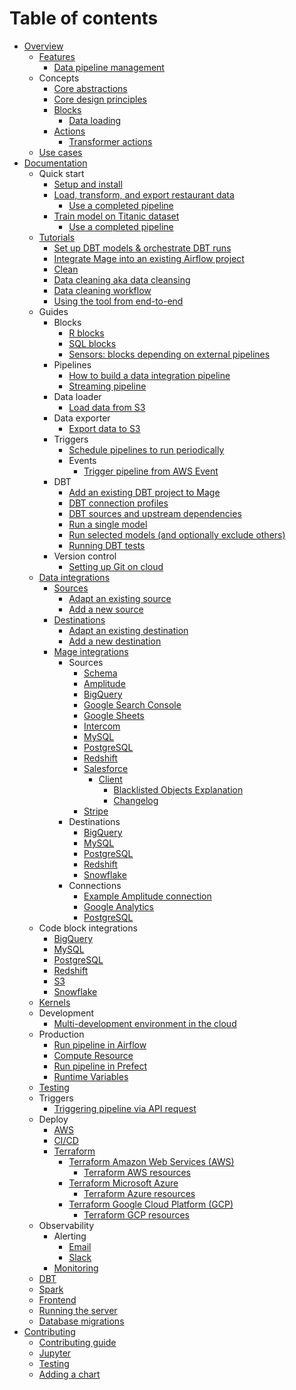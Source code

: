 # Table of contents

* [Overview](README.md)
  * [Features](docs/features/README.md)
    * [Data pipeline management](docs/features/orchestration/README.md)
  * Concepts
    * [Core abstractions](docs/core/abstractions.md)
    * [Core design principles](docs/core/design\_principles.md)
    * [Blocks](docs/blocks/README.md)
      * [Data loading](docs/blocks/data\_loading.md)
    * [Actions](docs/actions/README.md)
      * [Transformer actions](docs/actions/transformer\_actions/README.md)
  * [Use cases](docs/use\_cases/README.md)
* [Documentation](docs/README.md)
  * Quick start
    * [Setup and install](docs/tutorials/quick\_start/setup.md)
    * [Load, transform, and export restaurant data](docs/tutorials/quick\_start/etl\_restaurant/README.md)
      * [Use a completed pipeline](docs/tutorials/quick\_start/etl\_restaurant/use\_completed\_pipeline.md)
    * [Train model on Titanic dataset](docs/tutorials/quick\_start/train\_titanic\_model/README.md)
      * [Use a completed pipeline](docs/tutorials/quick\_start/train\_titanic\_model/use\_completed\_pipeline.md)
  * [Tutorials](docs/tutorials/README.md)
    * [Set up DBT models & orchestrate DBT runs](docs/tutorials/dbt/quick\_start.md)
    * [Integrate Mage into an existing Airflow project](docs/tutorials/airflow/integrate\_into\_existing\_project/README.md)
    * [Clean](docs/tutorials/clean.md)
    * [Data cleaning aka data cleansing](docs/tutorials/data\_cleaning.md)
    * [Data cleaning workflow](docs/tutorials/data\_cleaning\_workflow.md)
    * [Using the tool from end-to-end](docs/tutorials/quick-start.md)
  * Guides
    * Blocks
      * [R blocks](docs/guides/blocks/R.md)
      * [SQL blocks](docs/guides/blocks/SQL.md)
      * [Sensors: blocks depending on external pipelines](docs/guides/blocks/Sensors.md)
    * Pipelines
      * [How to build a data integration pipeline](docs/guides/pipelines/DataIntegrationPipeline.md)
      * [Streaming pipeline](docs/guides/pipelines/StreamingPipeline.md)
    * Data loader
        * [Load data from S3](docs/tutorials/guides/data\_loader/s3.md)
    * Data exporter
        * [Export data to S3](docs/tutorials/guides/data\_exporter/s3.md)
    * Triggers
      * [Schedule pipelines to run periodically](docs/tutorials/triggers/schedule.md)
      * Events
        * [Trigger pipeline from AWS Event](docs/tutorials/triggers/events/aws.md)
    * DBT
      * [Add an existing DBT project to Mage](docs/guides/dbt/add\_existing\_project.md)
      * [DBT connection profiles](docs/guides/dbt/connection\_profiles.md)
      * [DBT sources and upstream dependencies](docs/guides/dbt/dependencies.md)
      * [Run a single model](docs/guides/dbt/run\_model.md)
      * [Run selected models (and optionally exclude others)](docs/guides/dbt/run\_models.md)
      * [Running DBT tests](docs/guides/dbt/tests.md)
    * Version control
      * [Setting up Git on cloud](docs/guides/version\_control/Git.md)
  * [Data integrations](docs/data\_integrations/README.md)
    * [Sources](docs/data\_integrations/sources/README.md)
      * [Adapt an existing source](docs/guides/data\_integrations/sources/AdaptExistingSource.md)
      * [Add a new source](docs/guides/data\_integrations/sources/AddNewSource.md)
    * [Destinations](docs/data\_integrations/destinations/README.md)
      * [Adapt an existing destination](docs/guides/data\_integrations/destinations/AdaptExistingDestination.md)
      * [Add a new destination](docs/guides/data\_integrations/destinations/AddNewDestination.md)
    * [Mage integrations](mage\_integrations/README.md)
      * Sources
        * [Schema](mage\_integrations/mage\_integrations/sources/README.md)
        * [Amplitude](mage\_integrations/mage\_integrations/sources/amplitude/README.md)
        * [BigQuery](mage\_integrations/mage\_integrations/sources/bigquery/README.md)
        * [Google Search Console](mage\_integrations/mage\_integrations/sources/google\_search\_console/README.md)
        * [Google Sheets](mage\_integrations/mage\_integrations/sources/google_sheets/README.md)
        * [Intercom](mage\_integrations/mage\_integrations/sources/intercom/README.md)
        * [MySQL](mage\_integrations/mage\_integrations/sources/mysql/README.md)
        * [PostgreSQL](mage\_integrations/mage\_integrations/sources/postgresql/README.md)
        * [Redshift](mage\_integrations/mage\_integrations/sources/redshift/README.md)
        * [Salesforce](mage\_integrations/mage\_integrations/sources/salesforce/README.md)
          * [Client](mage\_integrations/mage\_integrations/sources/salesforce/client/README.md)
            * [Blacklisted Objects Explanation](mage\_integrations/mage\_integrations/sources/salesforce/client/Blacklisting.md)
            * [Changelog](mage\_integrations/mage\_integrations/sources/salesforce/client/CHANGELOG.md)
        * [Stripe](mage\_integrations/mage\_integrations/sources/stripe/README.md)
      * Destinations
        * [BigQuery](mage\_integrations/mage\_integrations/destinations/bigquery/README.md)
        * [MySQL](mage\_integrations/mage\_integrations/destinations/mysql/README.md)
        * [PostgreSQL](mage\_integrations/mage\_integrations/destinations/postgresql/README.md)
        * [Redshift](mage\_integrations/mage\_integrations/destinations/redshift/README.md)
        * [Snowflake](mage\_integrations/mage\_integrations/destinations/snowflake/README.md)
      * Connections
        * [Example Amplitude connection](mage\_integrations/mage\_integrations/connections/amplitude/README.md)
        * [Google Analytics](mage\_integrations/mage\_integrations/connections/google\_analytics/README.md)
        * [PostgreSQL](mage\_integrations/mage\_integrations/connections/postgresql/README.md)
  * Code block integrations
    * [BigQuery](docs/integrations/BigQuery.md)
    * [MySQL](docs/integrations/MySQL.md)
    * [PostgreSQL](docs/integrations/PostgreSQL.md)
    * [Redshift](docs/integrations/Redshift.md)
    * [S3](docs/integrations/S3.md)
    * [Snowflake](docs/integrations/Snowflake.md)
  * [Kernels](docs/kernels/README.md)
  * Development
    * [Multi-development environment in the cloud](docs/development/multi\_development\_environment/README.md)
  * Production
    * [Run pipeline in Airflow](docs/production/airflow.md)
    * [Compute Resource](docs/production/compute\_resource.md)
    * [Run pipeline in Prefect](docs/production/prefect.md)
    * [Runtime Variables](docs/production/runtime\_variables.md)
  * [Testing](docs/testing/README.md)
  * Triggers
    * [Triggering pipeline via API request](docs/triggers/api.md)
  * Deploy
    * [AWS](docs/deploy/aws/README.md)
    * [CI/CD](docs/deploy/ci_cd/README.md)
    * [Terraform](docs/deploy/terraform/README.md)
      * [Terraform Amazon Web Services (AWS)](docs/deploy/terraform/AWS.md)
        * [Terraform AWS resources](docs/deploy/terraform/AWS/Resources.md)
      * [Terraform Microsoft Azure](docs/deploy/terraform/Azure.md)
        * [Terraform Azure resources](docs/deploy/terraform/Azure/Resources.md)
      * [Terraform Google Cloud Platform (GCP)](docs/deploy/terraform/GCP.md)
        * [Terraform GCP resources](docs/deploy/terraform/GCP/Resources.md)
  * Observability
    * Alerting
      * [Email](docs/observability/alerting/Email.md)
      * [Slack](docs/observability/alerting/Slack.md)
    * [Monitoring](docs/observability/monitoring/README.md)
  * [DBT](docs/dbt/README.md)
  * [Spark](docs/spark/setup/README.md)
  * [Frontend](mage\_ai/frontend/README.md)
  * [Running the server](mage\_ai/server/README.md)
  * [Database migrations](mage\_ai/orchestration/db/migrations/README.md)
* [Contributing](docs/contributing/README.md)
    * [Contributing guide](docs/contributing/data\_cleaner/README.md)
    * [Jupyter](docs/contributing/jupyter.md)
    * [Testing](docs/contributing/testing.md)
    * [Adding a chart](docs/contributing/charts/how\_to\_add.md)
